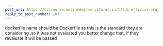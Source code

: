```yaml
---
post_url: https://discourse.onlinedegree.iitm.ac.in/t/tds-official-project1-discrepencies/171141/190
reply_to_post_number: 187
---
```

dockerfile name should be Dockerfile as this is the standard they are considering .so it was not evaluated you better change that, if they revaluate it will be passed
